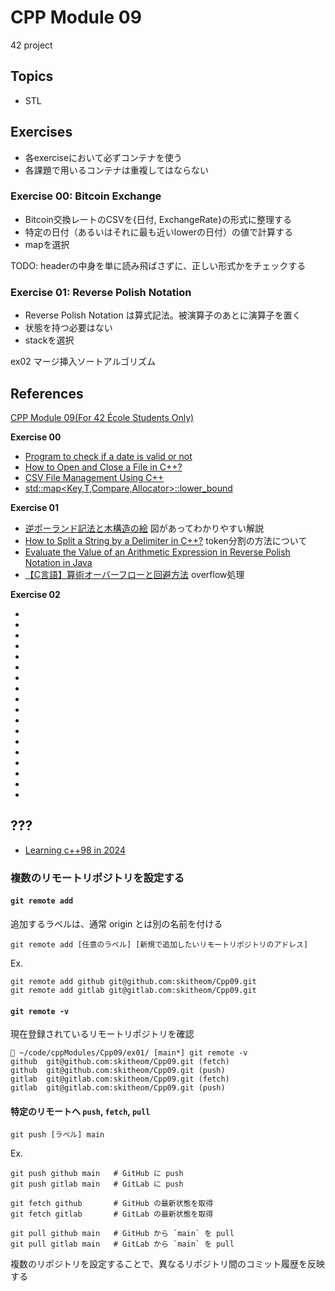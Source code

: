 # CPP Module 09
42 project

## Topics
- STL

## Exercises
- 各exerciseにおいて必ずコンテナを使う
- 各課題で用いるコンテナは重複してはならない

### Exercise 00: Bitcoin Exchange
- Bitcoin交換レートのCSVを{日付, ExchangeRate}の形式に整理する
- 特定の日付（あるいはそれに最も近いlowerの日付）の値で計算する
- mapを選択

TODO: headerの中身を単に読み飛ばさずに、正しい形式かをチェックする

### Exercise 01: Reverse Polish Notation
- Reverse Polish Notation は算式記法。被演算子のあとに演算子を置く
- 状態を持つ必要はない
- stackを選択


ex02
マージ挿入ソートアルゴリズム

## References

[CPP Module 09(For 42 École Students Only)](https://projects.intra.42.fr/projects/cpp-module-09)

__Exercise 00__
- [Program to check if a date is valid or not](https://www.geeksforgeeks.org/program-check-date-valid-not/)
- [How to Open and Close a File in C++?](https://www.geeksforgeeks.org/how-to-open-and-close-file-in-cpp/)
- [CSV File Management Using C++](https://www.geeksforgeeks.org/csv-file-management-using-c/)
- [std::map<Key,T,Compare,Allocator>::lower_bound](https://en.cppreference.com/w/cpp/container/map/lower_bound)

__Exercise 01__
- [逆ポーランド記法と木構造の絵](https://qiita.com/yumura_s/items/ddb0d143fb0e9a082891)	図があってわかりやすい解説
- [How to Split a String by a Delimiter in C++?](https://www.geeksforgeeks.org/how-to-split-string-by-delimiter-in-cpp/)	token分割の方法について
- [Evaluate the Value of an Arithmetic Expression in Reverse Polish Notation in Java](https://www.geeksforgeeks.org/evaluate-the-value-of-an-arithmetic-expression-in-reverse-polish-notation-in-java/)
- [【C言語】算術オーバーフローと回避方法](https://hiroyukichishiro.com/arithmetic-overflow-in-c-language/)	overflow処理

__Exercise 02__
- []()
- []()
- []()
- []()
- []()
- []()
- []()
- []()
- []()
- []()
- []()
- []()
- []()
- []()
- []()
- []()
- []()
- []()

## ???

- [Learning c++98 in 2024](https://www.reddit.com/r/cpp_questions/comments/1986lga/learning_c98_in_2024/)

### 複数のリモートリポジトリを設定する

#### `git remote add`
追加するラベルは、通常 origin とは別の名前を付ける
```
git remote add [任意のラベル] [新規で追加したいリモートリポジトリのアドレス]
```
Ex.
```
git remote add github git@github.com:skitheom/Cpp09.git
git remote add gitlab git@gitlab.com:skitheom/Cpp09.git
```

#### `git remote -v`
現在登録されているリモートリポジトリを確認
```
 ~/code/cppModules/Cpp09/ex01/ [main*] git remote -v
github  git@github.com:skitheom/Cpp09.git (fetch)
github  git@github.com:skitheom/Cpp09.git (push)
gitlab  git@gitlab.com:skitheom/Cpp09.git (fetch)
gitlab  git@gitlab.com:skitheom/Cpp09.git (push)
```

#### 特定のリモートへ `push`, `fetch`, `pull`

`git push [ラベル] main`

Ex.
```
git push github main   # GitHub に push
git push gitlab main   # GitLab に push

git fetch github       # GitHub の最新状態を取得
git fetch gitlab       # GitLab の最新状態を取得

git pull github main   # GitHub から `main` を pull
git pull gitlab main   # GitLab から `main` を pull
```

複数のリポジトリを設定することで、異なるリポジトリ間のコミット履歴を反映する
